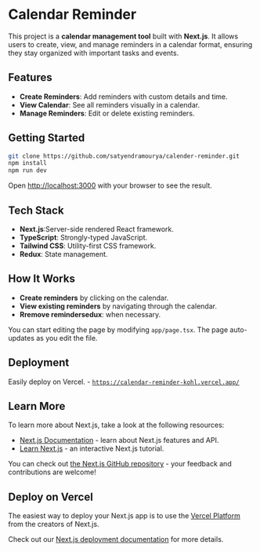 # Calendar Reminder

This project is a **calendar management tool** built with **Next.js**. It allows users to create, view, and manage reminders in a calendar format, ensuring they stay organized with important tasks and events.

## Features
- **Create Reminders**: Add reminders with custom details and time.
- **View Calendar**: See all reminders visually in a calendar.
- **Manage Reminders**: Edit or delete existing reminders.

## Getting Started

```bash
git clone https://github.com/satyendramourya/calender-reminder.git
npm install
npm run dev
```

Open [http://localhost:3000](http://localhost:3000) with your browser to see the result.

## Tech Stack
- **Next.js**:Server-side rendered React framework.
- **TypeScript**: Strongly-typed JavaScript.
- **Tailwind CSS**: Utility-first CSS framework.
- **Redux**: State management.

## How It Works
- **Create reminders** by clicking on the calendar.
- **View existing reminders** by navigating through the calendar.
- **Rremove remindersedux**: when necessary.

You can start editing the page by modifying `app/page.tsx`. The page auto-updates as you edit the file.



## Deployment
Easily deploy on Vercel. - [`https://calendar-reminder-kohl.vercel.app/`](https://calendar-reminder-kohl.vercel.app/)

## Learn More

To learn more about Next.js, take a look at the following resources:

- [Next.js Documentation](https://nextjs.org/docs) - learn about Next.js features and API.
- [Learn Next.js](https://nextjs.org/learn) - an interactive Next.js tutorial.

You can check out [the Next.js GitHub repository](https://github.com/vercel/next.js) - your feedback and contributions are welcome!

## Deploy on Vercel

The easiest way to deploy your Next.js app is to use the [Vercel Platform](https://vercel.com/new?utm_medium=default-template&filter=next.js&utm_source=create-next-app&utm_campaign=create-next-app-readme) from the creators of Next.js.

Check out our [Next.js deployment documentation](https://nextjs.org/docs/app/building-your-application/deploying) for more details.
